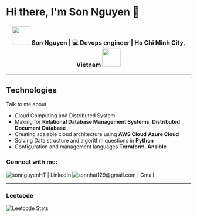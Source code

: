 <!---
sonnguyenHT/sonnguyenHT is a ✨ special ✨ repository because its `README.md` (this file) appears on your GitHub profile.
You can click the Preview link to take a look at your changes.
--->

# Hi there, I'm Son Nguyen 👋

<div align="center">
<h3><img src="https://i.giphy.com/media/v1.Y2lkPTc5MGI3NjExYjhocnRlNTZud2g4YnR4NDdzMG5xdzNtcHNtbGNmcTY5anQzeXZrYSZlcD12MV9pbnRlcm5hbF9naWZfYnlfaWQmY3Q9Zw/06vbLCWUQcDKGFVjPt/giphy.gif" width="50"> Son Nguyen | 💻 Devops engineer | Ho Chi Minh City, Vietnam <img src="https://i.giphy.com/media/v1.Y2lkPTc5MGI3NjExYjhocnRlNTZud2g4YnR4NDdzMG5xdzNtcHNtbGNmcTY5anQzeXZrYSZlcD12MV9pbnRlcm5hbF9naWZfYnlfaWQmY3Q9Zw/06vbLCWUQcDKGFVjPt/giphy.gif" width="50"></h3>
</div>

---

## Technologies

Talk to me about

-   Cloud Computing and Distributed System
-   Making for **Relational Database Management Systems**, **Distributed Document Database**
-   Creating scalable cloud architecture using **AWS Cloud** **Azure Cloud**
-   Solving Data structure and algorithm questions in **Python**
-   Configuration and management languages **Terraform**, **Ansible**


### Connect with me:

[<img align="left" alt="sonnguyenHT | LinkedIn" src="https://img.shields.io/badge/LinkedIn-0077B5?style=for-the-badge&logo=linkedin&logoColor=white" />][linkedin]
[<img align="left" alt="sonnhat129@gmail.com | Gmail" src="https://img.shields.io/badge/Gmail-white?style=for-the-badge&logo=gmail&logoColor=red" />][gmail]
<br />

---

[github]: https://github.com/sonnguyenHT
[linkedin]: https://www.linkedin.com/in/son-n-114539152/
[gmail]: mailto:sonnhat129@gmail.com

### Leetcode
![Leetcode Stats](https://leetcard.jacoblin.cool/TechWhizSon)
